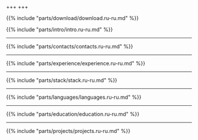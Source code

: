 +++
+++

{{% include "parts/download/download.ru-ru.md" %}}

{{% include "parts/intro/intro.ru-ru.md" %}}

---

{{% include "parts/contacts/contacts.ru-ru.md" %}}

---

{{% include "parts/experience/experience.ru-ru.md" %}}

---

{{% include "parts/stack/stack.ru-ru.md" %}}

---

{{% include "parts/languages/languages.ru-ru.md" %}}

---

{{% include "parts/education/education.ru-ru.md" %}}

---

{{% include "parts/projects/projects.ru-ru.md" %}}
